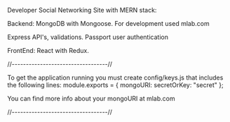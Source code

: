 Developer Social Networking Site with MERN stack:

Backend:
MongoDB with Mongoose. For development used mlab.com

Express API's, validations.
Passport user authentication

FrontEnd: React with Redux.

//----------------------------------//

To get the application running you must create config/keys.js that includes the following lines:
module.exports = {
mongoURI:
<Insert Mongo URI>
secretOrKey: "secret"
};

You can find more info about your mongoURI at mlab.com

//----------------------------------//
